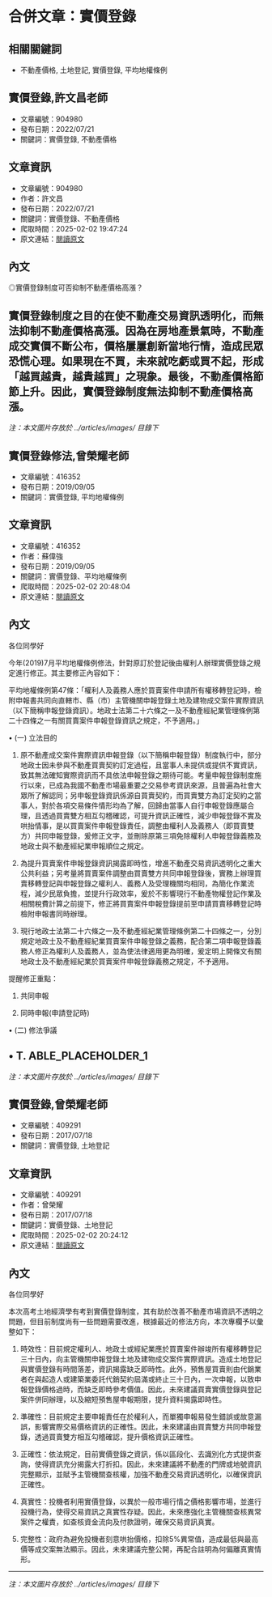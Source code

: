 # 合併文章：實價登錄

## 相關關鍵詞
- 不動產價格, 土地登記, 實價登錄, 平均地權條例

## 實價登錄,許文昌老師
- 文章編號：904980
- 發布日期：2022/07/21
- 關鍵詞：實價登錄, 不動產價格


## 文章資訊
- 文章編號：904980
- 作者：許文昌
- 發布日期：2022/07/21
- 關鍵詞：實價登錄、不動產價格
- 爬取時間：2025-02-02 19:47:24
- 原文連結：[閱讀原文](https://real-estate.get.com.tw/Columns/detail.aspx?no=904980)

## 內文
◎實價登錄制度可否抑制不動產價格高漲？

實價登錄制度之目的在使不動產交易資訊透明化，而無法抑制不動產價格高漲。因為在房地產景氣時，不動產成交實價不斷公布，價格屢屢創新當地行情，造成民眾恐慌心理。如果現在不買，未來就吃虧或買不起，形成「越買越貴，越貴越買」之現象。最後，不動產價格節節上升。因此，實價登錄制度無法抑制不動產價格高漲。
---
*注：本文圖片存放於 ../articles/images/ 目錄下*


## 實價登錄修法,曾榮耀老師
- 文章編號：416352
- 發布日期：2019/09/05
- 關鍵詞：實價登錄, 平均地權條例


## 文章資訊
- 文章編號：416352
- 作者：蘇偉強
- 發布日期：2019/09/05
- 關鍵詞：實價登錄、平均地權條例
- 爬取時間：2025-02-02 20:48:04
- 原文連結：[閱讀原文](https://real-estate.get.com.tw/Columns/detail.aspx?no=416352)

## 內文
各位同學好

今年(2019)7月平均地權條例修法，針對原訂於登記後由權利人辦理實價登錄之規定進行修正。其主要修正內容如下：

平均地權條例第47條：「權利人及義務人應於買賣案件申請所有權移轉登記時，檢附申報書共同向直轄市、縣（市）主管機關申報登錄土地及建物成交案件實際資訊（以下簡稱申報登錄資訊）。地政士法第二十六條之一及不動產經紀業管理條例第二十四條之一有關買賣案件申報登錄資訊之規定，不予適用。」

• (一) 立法目的

1. 原不動產成交案件實際資訊申報登錄（以下簡稱申報登錄）制度執行中，部分地政士因未參與不動產買賣契約訂定過程，且當事人未提供或提供不實資訊，致其無法確知實際資訊而不具依法申報登錄之期待可能。考量申報登錄制度施行以來，已成為我國不動產市場最重要之交易參考資訊來源，且普遍為社會大眾所了解認同；另申報登錄資訊係源自買賣契約，而買賣雙方為訂定契約之當事人，對於各項交易條件情形均為了解，回歸由當事人自行申報登錄應屬合理，且透過買賣雙方相互勾稽確認，可提升資訊正確性，減少申報登錄不實及哄抬情事，是以買賣案件申報登錄責任，調整由權利人及義務人（即買賣雙方）共同申報登錄，爰修正文字，並刪除原第三項免除權利人申報登錄義務及地政士與不動產經紀業申報順位之規定。

2. 為提升買賣案件申報登錄資訊揭露即時性，增進不動產交易資訊透明化之重大公共利益；另考量將買賣案件調整由買賣雙方共同申報登錄後，實務上辦理買賣移轉登記與申報登錄之權利人、義務人及受理機關均相同，為簡化作業流程，減少民眾負擔，並提升行政效率，爰於不影響現行不動產物權登記作業及相關稅費計算之前提下，修正將買賣案件申報登錄提前至申請買賣移轉登記時檢附申報書同時辦理。

3. 現行地政士法第二十六條之一及不動產經紀業管理條例第二十四條之一，分別規定地政士及不動產經紀業買賣案件申報登錄之義務，配合第二項申報登錄義務人修正為權利人及義務人，並為使法律適用更為明確，爰定明上開條文有關地政士及不動產經紀業於買賣案件申報登錄義務之規定，不予適用。

提醒修正重點：

1. 共同申報

2. 同時申報(申請登記時)

• (二) 修法爭議

• T. ABLE_PLACEHOLDER_1
---
*注：本文圖片存放於 ../articles/images/ 目錄下*


## 實價登錄,曾榮耀老師
- 文章編號：409291
- 發布日期：2017/07/18
- 關鍵詞：實價登錄, 土地登記


## 文章資訊
- 文章編號：409291
- 作者：曾榮耀
- 發布日期：2017/07/18
- 關鍵詞：實價登錄、土地登記
- 爬取時間：2025-02-02 20:24:12
- 原文連結：[閱讀原文](https://real-estate.get.com.tw/Columns/detail.aspx?no=409291)

## 內文
各位同學好

本次高考土地經濟學有考到實價登錄制度，其有助於改善不動產市場資訊不透明之問題，但目前制度尚有一些問題需要改進，根據最近的修法方向，本次專欄予以彙整如下：

1. 時效性：目前規定權利人、地政士或經紀業應於買賣案件辦竣所有權移轉登記三十日內，向主管機關申報登錄土地及建物成交案件實際資訊。造成土地登記與實價登錄有時間落差，資訊揭露缺乏即時性。此外，預售屋買賣則由代銷業者在與起造人或建築業委託代銷契約屆滿或終止三十日內，一次申報，以致申報登錄價格過時，而缺乏即時參考價值。因此，未來建議買賣實價登錄與登記案件併同辦理，以及縮短預售屋申報期限，提升資料揭露即時性。

2. 準確性：目前規定主要申報責任在於權利人，而單獨申報易發生錯誤或故意漏誤，影響實際交易價格資訊的正確性。因此，未來建議由買賣雙方共同申報登錄，透過買賣雙方相互勾稽確認，提升價格資訊正確性。

3. 正確性：依法規定，目前實價登錄之資訊，係以區段化、去識別化方式提供查詢，使得資訊充分揭露大打折扣。因此，未來建議將不動產的門牌或地號資訊完整顯示，並賦予主管機關查核權，加強不動產交易資訊透明化，以確保資訊正確性。

4. 真實性：投機者利用實價登錄，以異於一般市場行情之價格影響市場，並進行投機行為，使得交易資訊之真實性存疑。因此，未來應強化主管機關查核異常案件之權責，如查核資金流向及付款證明，確保交易資訊真實。

5. 完整性：政府為避免投機者刻意哄抬價格，扣除5%異常值，造成最低與最高價等成交案無法顯示。因此，未來建議完整公開，再配合註明為何偏離真實情形。
---
*注：本文圖片存放於 ../articles/images/ 目錄下*

